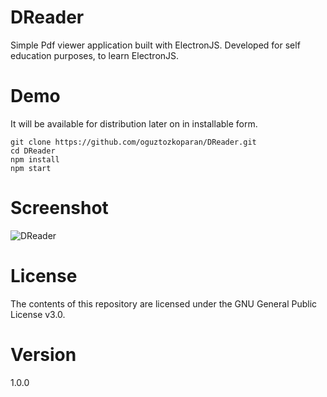 # DReader
Simple Pdf viewer application built with ElectronJS. Developed for self education purposes, to learn ElectronJS.

# Demo
It will be available for distribution later on in installable form.
```
git clone https://github.com/oguztozkoparan/DReader.git
cd DReader
npm install
npm start
```
# Screenshot
![DReader](https://github.com/oguztozkoparan/DReader/blob/master/temps/screenshot.png)

# License
The contents of this repository are licensed under the GNU General Public License v3.0.

# Version
1.0.0
